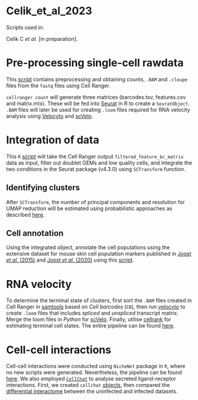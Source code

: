 # Celik_et_al_2023
Scripts used in:

Celik C _et al._ [in preparation].

# Pre-processing single-cell rawdata

This [script](cellranger_scripts.md) contains preprocessing and obtaining counts, ```.BAM``` and ```.cloupe``` files from the ```fastq``` files using Cell Ranger.

```cellranger count``` will generate three matrices (barcodes.tsv, features.csv and matrix.mtx). These will be fed into [Seurat](https://satijalab.org/seurat/) in R to create a ```SeuratObject```.
```.BAM``` files will later be used for creating ```.loom``` files required for RNA velocity analysis using [Velocyto](http://velocyto.org/velocyto.py/tutorial/analysis.html#analysis) and [scVelo](http://scvelo.readthedocs.io).

# Integration of data

This ```R``` [script](seurat_preprocessing.md) will take the Cell Ranger output ```filtered_feature_bc_matrix``` data as input, filter out doublet GEMs and low quality cells, and integrate the two conditions in the Seurat package (v4.3.0) using ```SCTransform``` function.

## Identifying clusters

After ```SCTransform```, the number of principal components and resolution for UMAP reduction will be estimated using probabilistic approaches as described [here](clusters.md).

## Cell annotation

Using the integrated object, annotate the cell populations using the extensive dataset for mouse skin cell population markers published in [Joost _et al._ (2015)](https://doi.org/10.1016/j.cels.2016.08.010) and [Joost _et al._ (2020)](https://doi.org/10.1016/j.stem.2020.01.012) using this [script](annotation.md).

# RNA velocity

To determine the terminal state of clusters, first sort the ```.BAM``` files created in Cell Ranger in [samtools](http://samtools.github.io) based on _Cell barcodes_ (```CB```), then run [velocyto](http://velocyto.org/velocyto.py/tutorial/analysis.html) to create ```.loom``` files that includes _spliced_ and _unspliced_ transcript matrix. Merge the loom files in _Python_ for [scVelo](https://scvelo.readthedocs.io/en/stable/). Finally, utilise [cellrank](http://cellrank.readthedocs.io) for estimating terminal cell states. The entire pipeline can be found [here](rna_velocity/velocity.md).

# Cell-cell interactions

Cell-cell interactions were conducted using ```NicheNet``` package in ```R```, where no new scripts were generated. Nevertheless, the pipeline can be found [here](cell_cell_interactions/nichenet.md). We also employed [```CellChat```](http://cellchat.org) to analyse secreted ligand-receptor interactions. First, we created ```cellchat``` [objects](cell_cell_interactions/CellChat.R), then compared the [differential interactome](cell_cell_interactions/CellChat_comparison.R) between the uninfected and infected datasets.
